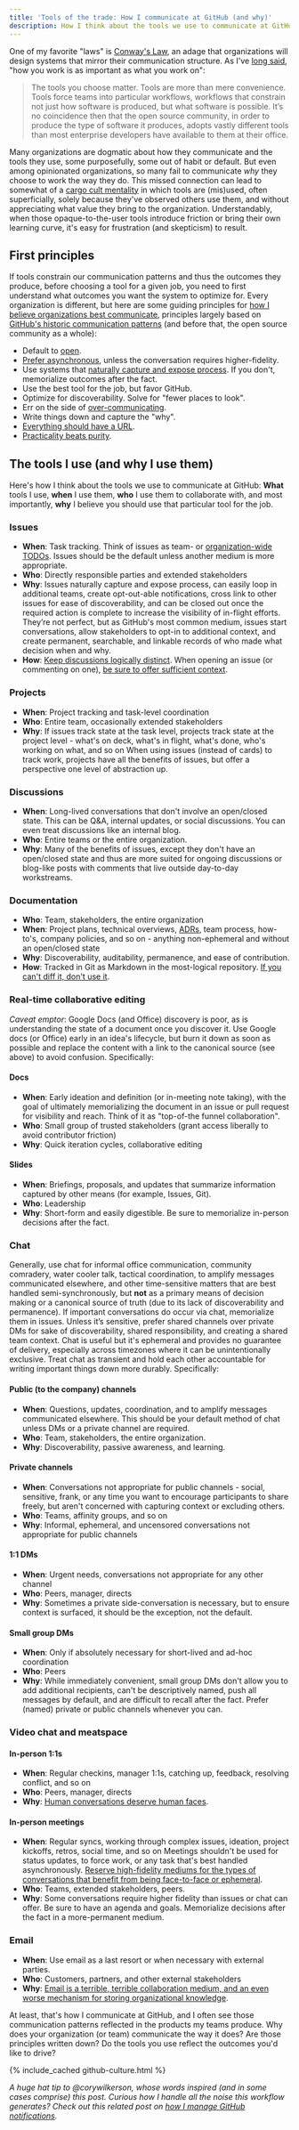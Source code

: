 ```yaml
---
title: 'Tools of the trade: How I communicate at GitHub (and why)'
description: How I think about the tools we use to communicate at GitHub across [issues](#issues), [projects](#projects), [discussions](#discussions), [documentation](#documentation), [Google Docs](#real-time-collaborative-editing), [Slack](#chat), [Zoom and in-person meetings](#video-chat-and-meatspace), and [email](#email).
---
```


One of my favorite "laws" is [Conway's Law](https://en.wikipedia.org/wiki/Conway%27s_law), an adage that organizations will design systems that mirror their communication structure. As I've [long said](https://ben.balter.com/2015/09/21/open-source-behind-the-firewall/#how-you-work-is-as-important-as-what-you-work-on), "how you work is as important as what you work on":

> The tools you choose matter. Tools are more than mere convenience. Tools force teams into particular workflows, workflows that constrain not just how software is produced, but what software is possible. It’s no coincidence then that the open source community, in order to produce the type of software it produces, adopts vastly different tools than most enterprise developers have available to them at their office.

Many organizations are dogmatic about how they communicate and the tools they use, some purposefully, some out of habit or default. But even among opinionated organizations, so many fail to communicate *why* they choose to work the way they do. This missed connection can lead to somewhat of a [cargo cult mentality](https://en.wikipedia.org/wiki/Cargo_cult) in which tools are (mis)used, often superficially, solely because they've observed others use them, and without appreciating what value they bring to the organization. Understandably, when those opaque-to-the-user tools introduce friction or bring their own learning curve, it's easy for frustration (and skepticism) to result.

## First principles

If tools constrain our communication patterns and thus the outcomes they produce, before choosing a tool for a given job, you need to first understand what outcomes you want the system to optimize for. Every organization is different, but here are some guiding principles for [how I believe organizations best communicate](https://ben.balter.com/2015/11/18/tools-to-empower-open-collaboration/), principles largely based on [GitHub's historic communication patterns](https://ben.balter.com/2014/11/06/rules-of-communicating-at-github/) (and before that, the open source community as a whole):

* Default to [open](https://ben.balter.com/2015/11/18/tools-to-empower-open-collaboration/#1-open).
* [Prefer asynchronous](https://ben.balter.com/2014/11/06/rules-of-communicating-at-github/#1-prefer-asynchronous-communication), unless the conversation requires higher-fidelity.
* Use systems that [naturally capture and expose process](https://ben.balter.com/2015/11/18/tools-to-empower-open-collaboration/#2-captures-and-exposes-process). If you don't, memorialize outcomes after the fact.
* Use the best tool for the job, but favor GitHub.
* Optimize for discoverability. Solve for "fewer places to look".
* Err on the side of [over-communicating](https://ben.balter.com/2017/05/23/seven-ways-to-consistently-ship-great-features/#1-over-communicate).
* Write things down and capture the "why".
* [Everything should have a URL](https://ben.balter.com/2015/11/12/why-urls/).
* [Practicality beats purity](https://ben.balter.com/2015/11/18/tools-to-empower-open-collaboration/#practicality-beats-purity).

## The tools I use (and why I use them)

Here's how I think about the tools we use to communicate at GitHub: **What** tools I use, **when** I use them, **who** I use them to collaborate with, and most importantly, **why** I believe you should use that particular tool for the job.

### Issues

* **When**: Task tracking. Think of issues as team- or [organization-wide TODOs](https://ben.balter.com/2014/11/06/rules-of-communicating-at-github/#7-issues-are-organization-wide-todos). Issues should be the default unless another medium is more appropriate.
* **Who**: Directly responsible parties and extended stakeholders
* **Why**: Issues naturally capture and expose process, can easily loop in additional teams, create opt-out-able notifications, cross link to other issues for ease of discoverability, and can be closed out once the required action is complete to increase the visibility of in-flight efforts. They’re not perfect, but as GitHub's most common medium, issues start conversations, allow stakeholders to opt-in to additional context, and create permanent, searchable, and linkable records of who made what decision when and why.
* **How**: [Keep discussions logically distinct](https://ben.balter.com/2014/11/06/rules-of-communicating-at-github/#9-keep-discussions-logically-distinct). When opening an issue (or commenting on one), [be sure to offer sufficient context](https://ben.balter.com/2014/11/06/rules-of-communicating-at-github/#3-nobody-gets-fired-for-buying-ibm-opening-an-issue).

### Projects

* **When**: Project tracking and task-level coordination
* **Who**: Entire team, occasionally extended stakeholders
* **Why**: If issues track state at the task level, projects track state at the project level - what's on deck, what's in flight, what's done, who's working on what, and so on When using issues (instead of cards) to track work, projects have all the benefits of issues, but offer a perspective one level of abstraction up.

### Discussions

* **When**: Long-lived conversations that don't involve an open/closed state. This can be Q\&A, internal updates, or social discussions. You can even treat discussions like an internal blog.
* **Who**: Entire teams or the entire organization.
* **Why**: Many of the benefits of issues, except they don't have an open/closed state and thus are more suited for ongoing discussions or blog-like posts with comments that live outside day-to-day workstreams.

### Documentation

* **Who**: Team, stakeholders, the entire organization
* **When**: Project plans, technical overviews, [ADRs](https://github.blog/2020-08-13-why-write-adrs/), team process, how-to's, company policies, and so on - anything non-ephemeral and without an open/closed state
* **Why**: Discoverability, auditability, permanence, and ease of contribution.
* **How**: Tracked in Git as Markdown in the most-logical repository. [If you can't diff it, don't use it](https://ben.balter.com/2014/11/06/rules-of-communicating-at-github/#13-if-you-cant-diff-it-dont-use-it).

### Real-time collaborative editing

*Caveat emptor*: Google Docs (and Office) discovery is poor, as is understanding the state of a document once you discover it. Use Google docs (or Office) early in an idea's lifecycle, but burn it down as soon as possible and replace the content with a link to the canonical source (see above) to avoid confusion. Specifically:

#### Docs

* **When**: Early ideation and definition (or in-meeting note taking), with the goal of ultimately memorializing the document in an issue or pull request for visibility and reach. Think of it as "top-of-the funnel collaboration".
* **Who**: Small group of trusted stakeholders (grant access liberally to avoid contributor friction)
* **Why**: Quick iteration cycles, collaborative editing

#### Slides

* **When**: Briefings, proposals, and updates that summarize information captured by other means (for example, Issues, Git).
* **Who**: Leadership
* **Why**: Short-form and easily digestible. Be sure to memorialize in-person decisions after the fact.

### Chat

Generally, use chat for informal office communication, community comradery, water cooler talk, tactical coordination, to amplify messages communicated elsewhere, and other time-sensitive matters that are best handled semi-synchronously, but **not** as a primary means of decision making or a canonical source of truth (due to its lack of discoverability and permanence). If important conversations do occur via chat, memorialize them in issues. Unless it’s sensitive, prefer shared channels over private DMs for sake of discoverability, shared responsibility, and creating a shared team context. Chat is useful but it's ephemeral and provides no guarantee of delivery, especially across timezones where it can be unintentionally exclusive. Treat chat as transient and hold each other accountable for writing important things down more durably. Specifically:

#### Public (to the company) channels

* **When**: Questions, updates, coordination, and to amplify messages communicated elsewhere. This should be your default method of chat unless DMs or a private channel are required.
* **Who**: Team, stakeholders, the entire organization.
* **Why**: Discoverability, passive awareness, and learning.

#### Private channels

* **When**: Conversations not appropriate for public channels - social, sensitive, frank, or any time you want to encourage participants to share freely, but aren't concerned with capturing context or excluding others.
* **Who**: Teams, affinity groups, and so on
* **Why**: Informal, ephemeral, and uncensored conversations not appropriate for public channels

#### 1:1 DMs

* **When**: Urgent needs, conversations not appropriate for any other channel
* **Who**: Peers, manager, directs
* **Why**: Sometimes a private side-conversation is necessary, but to ensure context is surfaced, it should be the exception, not the default.

#### Small group DMs

* **When**: Only if absolutely necessary for short-lived and ad-hoc coordination
* **Who**: Peers
* **Why**: While immediately convenient, small group DMs don't allow you to add additional recipients, can't be descriptively named, push all messages by default, and are difficult to recall after the fact. Prefer (named) private or public channels whenever you can.

### Video chat and meatspace

#### In-person 1:1s

* **When**: Regular checkins, manager 1:1s, catching up, feedback, resolving conflict, and so on
* **Who**: Peers, manager, directs
* **Why**: [Human conversations deserve human faces](https://ben.balter.com/2014/11/06/rules-of-communicating-at-github/#2-dont-underestimate-high-fidelity-mediums).

#### In-person meetings

* **When**: Regular syncs, working through complex issues, ideation, project kickoffs, retros, social time, and so on Meetings shouldn't be used for status updates, to force work, or any task that's best handled asynchronously. [Reserve high-fidelity mediums for the types of conversations that benefit from being face-to-face or ephemeral](https://ben.balter.com/2015/11/18/tools-to-empower-open-collaboration/#4-asynchronous-decision-making).
* **Who**: Teams, extended stakeholders, peers.
* **Why**: Some conversations require higher fidelity than issues or chat can offer. Be sure to have an agenda and goals. Memorialize decisions after the fact in a more-permanent medium.

### Email

* **When**: Use email as a last resort or when necessary with external parties.
* **Who**: Customers, partners, and other external stakeholders
* **Why**: [Email is a terrible, terrible collaboration medium, and an even worse mechanism for storing organizational knowledge](https://ben.balter.com/2014/11/06/rules-of-communicating-at-github/#11-secrets-secrets-are-no-fun).

At least, that's how I communicate at GitHub, and I often see those communication patterns reflected in the products my teams produce. Why does your organization (or team) communicate the way it does? Are those principles written down? Do the tools you use reflect the outcomes you'd like to drive?

{% include\_cached github-culture.html %}

*A huge hat tip to @corywilkerson, whose words inspired (and in some cases comprise) this post. Curious how I handle all the noise this workflow generates? Check out this related post on [how I manage GitHub notifications](/2020/08/25/how-i-manage-github-notifications/).*
